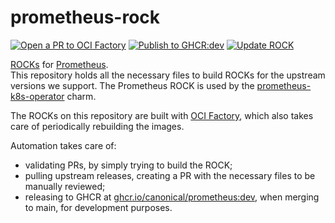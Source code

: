 # prometheus-rock

[![Open a PR to OCI Factory](https://github.com/canonical/prometheus-rock/actions/workflows/rock-release-oci-factory.yaml/badge.svg)](https://github.com/canonical/prometheus-rock/actions/workflows/rock-release-oci-factory.yaml)
[![Publish to GHCR:dev](https://github.com/canonical/prometheus-rock/actions/workflows/rock-release-dev.yaml/badge.svg)](https://github.com/canonical/prometheus-rock/actions/workflows/rock-release-dev.yaml)
[![Update ROCK](https://github.com/canonical/prometheus-rock/actions/workflows/rock-update.yaml/badge.svg)](https://github.com/canonical/prometheus-rock/actions/workflows/rock-update.yaml)

[ROCKs](https://canonical-rockcraft.readthedocs-hosted.com/en/latest/) for [Prometheus](https://prometheus.io/).  
This repository holds all the necessary files to build ROCKs for the upstream versions we support. The Prometheus ROCK is used by the [prometheus-k8s-operator](https://github.com/canonical/prometheus-k8s-operator) charm.

The ROCKs on this repository are built with [OCI Factory](https://github.com/canonical/oci-factory/), which also takes care of periodically rebuilding the images.

Automation takes care of:
* validating PRs, by simply trying to build the ROCK;
* pulling upstream releases, creating a PR with the necessary files to be manually reviewed;
* releasing to GHCR at [ghcr.io/canonical/prometheus:dev](https://ghcr.io/canonical/prometheus:dev), when merging to main, for development purposes.

